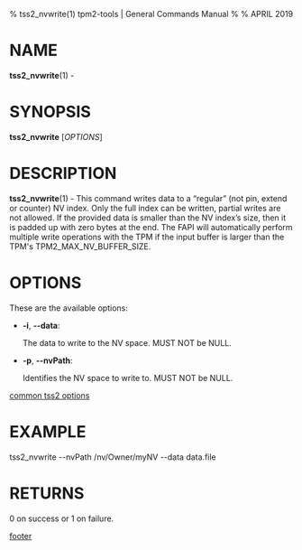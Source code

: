 % tss2_nvwrite(1) tpm2-tools | General Commands Manual
%
% APRIL 2019

# NAME

**tss2_nvwrite**(1) -

# SYNOPSIS

**tss2_nvwrite** [*OPTIONS*]

# DESCRIPTION

**tss2_nvwrite**(1) - This command writes data to a “regular” (not pin, extend or counter) NV index. Only the full index can be written, partial writes are not allowed. If the provided data is smaller than the NV index’s size, then it is padded up with zero bytes at the end. The FAPI will automatically perform multiple write operations with the TPM if the input buffer is larger than the TPM's TPM2_MAX_NV_BUFFER_SIZE.

# OPTIONS

These are the available options:

  * **-i**, **\--data**:

    The data to write to the NV space. MUST NOT be NULL.

  * **-p**, **\--nvPath**:

    Identifies the NV space to write to. MUST NOT be NULL.

[common tss2 options](common/tss2-options.md)

# EXAMPLE

tss2_nvwrite --nvPath /nv/Owner/myNV --data data.file

# RETURNS

0 on success or 1 on failure.

[footer](common/footer.md)
